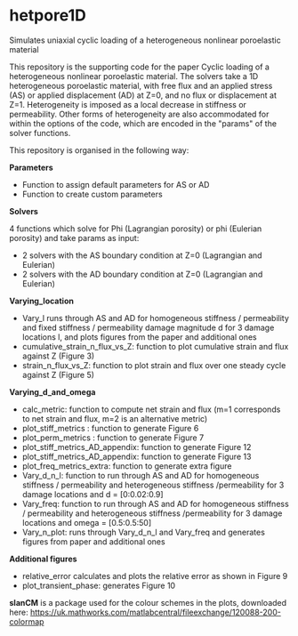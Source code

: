 # hetpore1D

Simulates uniaxial cyclic loading of a heterogeneous nonlinear poroelastic material

This repository is the supporting code for the paper Cyclic loading of a heterogeneous nonlinear poroelastic material. The solvers take a 1D heterogeneous poroelastic material, with free flux and an applied stress (AS) or applied displacement (AD) at Z=0, and no flux or displacement at Z=1. Heterogeneity is imposed as a local decrease in stiffness or permeability. Other forms of heterogeneity are also accommodated for within the options of the code, which are encoded in the "params" of the solver functions.

This repository is organised in the following way:

**Parameters**
- Function to assign default parameters for AS or AD
- Function to create custom parameters

**Solvers**

4 functions which solve for Phi (Lagrangian porosity) or phi (Eulerian porosity) and take params as input:
- 2 solvers with the AS boundary condition at Z=0 (Lagrangian and Eulerian)
- 2 solvers with the AD boundary condition at Z=0 (Lagrangian and Eulerian)

**Varying_location**
- Vary_l runs through AS and AD for homogeneous stiffness / permeability and fixed stiffness / permeability damage magnitude d for 3 damage locations l, and plots figures from the paper and additional ones
- cumulative_strain_n_flux_vs_Z: function to plot cumulative strain and flux against Z (Figure 3)
- strain_n_flux_vs_Z: function to plot strain and flux over one steady cycle against Z (Figure 5)

**Varying_d_and_omega**
- calc_metric: function to compute net strain and flux (m=1 corresponds to net strain and flux, m=2 is an alternative metric)
- plot_stiff_metrics : function to generate Figure 6
- plot_perm_metrics : function to generate Figure 7
- plot_stiff_metrics_AD_appendix: function to generate Figure 12
- plot_stiff_metrics_AD_appendix: function to generate Figure 13
- plot_freq_metrics_extra: function to generate extra figure
- Vary_d_n_l: function to run through AS and AD for homogeneous stiffness / permeability and heterogeneous stiffness /permeability for 3 damage locations and d =  [0:0.02:0.9]
- Vary_freq: function to run through AS and AD for homogeneous stiffness / permeability and heterogeneous stiffness /permeability for 3 damage locations and omega = [0.5:0.5:50]
- Vary_n_plot: runs through Vary_d_n_l and Vary_freq and generates figures from paper and additional ones

**Additional figures**
- relative_error calculates and plots the relative error as shown in Figure 9 
- plot_transient_phase: generates Figure 10

**slanCM** is a package used for the colour schemes in the plots, downloaded here: https://uk.mathworks.com/matlabcentral/fileexchange/120088-200-colormap
